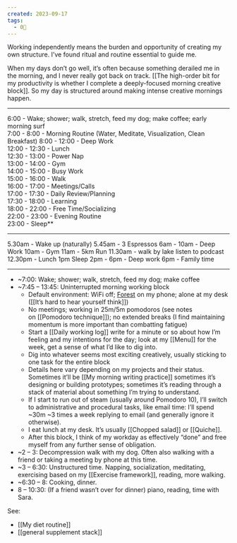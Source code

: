 ```yaml
---
created: 2023-09-17
tags:
  - 0🌲
---
```

Working independently means the burden and opportunity of creating my own structure. I’ve found ritual and routine essential to guide me.

When my days don’t go well, it’s often because something derailed me in the morning, and I never really got back on track. [[The high-order bit for my productivity is whether I complete a deeply-focused morning creative block]]. So my day is structured around making intense creative mornings happen.

---

6:00 - Wake; shower; walk, stretch, feed my dog; make coffee; early morning surf  
7:00 - 8:00 - Morning Routine (Water, Meditate, Visualization, Clean Breakfast) 
8:00 - 12:00 - Deep Work  
12:00 - 12:30 - Lunch  
12:30 - 13:00 - Power Nap  
13:00 - 14:00 - Gym  
14:00 - 15:00 - Busy Work  
15:00 - 16:00 - Walk  
16:00 - 17:00 - Meetings/Calls  
17:00 - 17:30 - Daily Review/Planning  
17:30 - 18:00 - Learning  
18:00 - 22:00 - Free Time/Socializing  
22:00 - 23:00 - Evening Routine  
23:00 - Sleep**

---

5.30am - Wake up (naturally) 
5.45am - 3 Espressos 
6am - 10am - Deep Work
10am - Gym
11am - 5km Run
11.30am - walk by lake listen to podcast
12.30pm - Lunch 
1pm Sleep 
2pm - 6pm - Deep work 
6pm - Family time

---



- ~7:00: Wake; shower; walk, stretch, feed my dog; make coffee
- ~7:45 – 13:45: Uninterrupted morning working block
    - Default environment: WiFi off; [Forest](https://www.forestapp.cc/) on my phone; alone at my desk ([[It’s hard to hear yourself think]])
    - No meetings; working in 25m/5m pomodoros (see notes on [[Pomodoro technique]]); no extended breaks (I find maintaining momentum is more important than combatting fatigue)
    - Start a [[Daily working log]] write for a minute or so about how I’m feeling and my intentions for the day; look at my [[Menu]] for the week, get a sense of what I’d like to dig into.
    - Dig into whatever seems most exciting creatively, usually sticking to one task for the entire block
    - Details here vary depending on my projects and their status. Sometimes it’ll be [[My morning writing practice]] sometimes it’s designing or building prototypes; sometimes it’s reading through a stack of material about something I’m trying to understand.
    - If I start to run out of steam (usually around Pomodoro 10), I’ll switch to administrative and procedural tasks, like email time: I’ll spend ~30m ~3 times a week replying to email (and generally ignore it otherwise).
    - I eat lunch at my desk. It’s usually [[Chopped salad]] or [[Quiche]].
    - After this block, I think of my workday as effectively “done” and free myself from any further sense of obligation.
- ~2 – 3: Decompression walk with my dog. Often also walking with a friend or taking a meeting by phone at this time.
- ~3 – 6:30: Unstructured time. Napping, socialization, meditating, exercising based on my [[Exercise framework]], reading, more walking.
- ~6:30 – 8: Cooking, dinner.
- 8 – 10:30: (If a friend wasn’t over for dinner) piano, reading, time with Sara.

See: 

- [[My diet routine]]
- [[general supplement stack]]